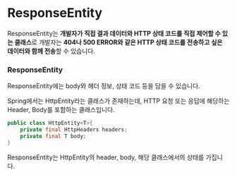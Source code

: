 # ResponseEntity

ResponseEntity는 **개발자가 직접 결과 데이터와 HTTP 상태 코드를 직접 제어할 수 있는 클래스**로 개발자는 **404나 500 ERROR와 같은 HTTP 상태 코드를 전송하고 싶은 데이터와 함께 전송**할 수 있습니다. 

### ResponseEntity

ResponseEntity에는 body와 헤더 정보, 상태 코드 등을 담을 수 있습니다. 

Spring에서는 HttpEntity라는 클래스가 존재하는데, HTTP 요청 또는 응답에 해당하는 Header, Body를 포함하는 클래스입니다. 

```java
public class HttpEntity<T>{
    private final HttpHeaders headers;
    private final T body;
}
```

ResponseEntity는 HttpEntity의 header, body, 해당 클래스에서의 상태를 가집니다.
